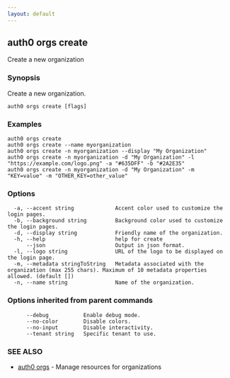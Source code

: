 ```yaml
---
layout: default
---
```

## auth0 orgs create

Create a new organization

### Synopsis

Create a new organization.

```
auth0 orgs create [flags]
```

### Examples

```
auth0 orgs create
auth0 orgs create --name myorganization
auth0 orgs create -n myorganization --display "My Organization"
auth0 orgs create -n myorganization -d "My Organization" -l "https://example.com/logo.png" -a "#635DFF" -b "#2A2E35"
auth0 orgs create -n myorganization -d "My Organization" -m "KEY=value" -m "OTHER_KEY=other_value"
```

### Options

```
  -a, --accent string             Accent color used to customize the login pages.
  -b, --background string         Background color used to customize the login pages.
  -d, --display string            Friendly name of the organization.
  -h, --help                      help for create
      --json                      Output in json format.
  -l, --logo string               URL of the logo to be displayed on the login page.
  -m, --metadata stringToString   Metadata associated with the organization (max 255 chars). Maximum of 10 metadata properties allowed. (default [])
  -n, --name string               Name of the organization.
```

### Options inherited from parent commands

```
      --debug           Enable debug mode.
      --no-color        Disable colors.
      --no-input        Disable interactivity.
      --tenant string   Specific tenant to use.
```

### SEE ALSO

* [auth0 orgs](auth0_orgs.md)	 - Manage resources for organizations

